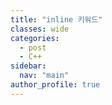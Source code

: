 ```yaml
---
title: "inline 키워드"
classes: wide
categories: 
  - post
  - C++
sidebar:
  nav: "main"
author_profile: true
---
```

   